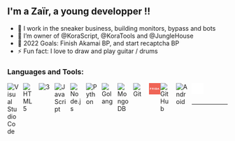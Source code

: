 ## I'm a Zaïr, a young developper !!


- 🌱 I work in the sneaker business, building monitors, bypass and bots
- 👯 I’m owner of @KoraScript, @KoraTools and @JungleHouse
- 🥅 2022 Goals: Finish Akamai BP, and start recaptcha BP
- ⚡ Fun fact: I love to draw and play guitar / drums



### Languages and Tools:

[<img align="left" alt="Visual Studio Code" width="26px" src="https://cdn.jsdelivr.net/gh/devicons/devicon/icons/vscode/vscode-original.svg" style="padding-right:10px;" />](https://google.com/)

[<img align="left" alt="HTML5" width="26px" src="https://cdn.jsdelivr.net/gh/devicons/devicon/icons/html5/html5-original.svg" style="padding-right:10px;" />](https://google.com/)

[<img align="left" alt="3" width="26px" src="https://cdn.jsdelivr.net/gh/devicons/devicon/icons/css3/css3-original.svg" style="padding-right:10px;" />](https://google.com/)

[<img align="left" alt="JavaScript" width="26px" src="https://cdn.jsdelivr.net/gh/devicons/devicon/icons/javascript/javascript-original.svg" style="padding-right:10px;" />](https://google.com/)
[<img align="left" alt="Node.js" width="26px" src="https://cdn.jsdelivr.net/gh/devicons/devicon/icons/nodejs/nodejs-original.svg" style="padding-right:10px;" />](https://google.com/)

[<img align="left" alt="Python" width="26px" src="https://cdn.jsdelivr.net/gh/devicons/devicon/icons/python/python-original.svg" style="padding-right:10px;" />](https://google.com/)
[<img align="left" alt="Golang" width="26px" src="https://cdn.jsdelivr.net/gh/devicons/devicon/icons/go/go-original-wordmark.svg" style="padding-right:10px;" />](https://google.com/)

[<img align="left" alt="MongoDB" width="26px" src="https://cdn.jsdelivr.net/gh/devicons/devicon/icons/mongodb/mongodb-original.svg" style="padding-right:10px;" />](https://google.com/)

[<img align="left" alt="Git" width="26px" src="https://cdn.jsdelivr.net/gh/devicons/devicon/icons/git/git-original.svg" style="padding-right:10px;" />](https://google.com/)
[<img align="left" alt="Frida" width="26px" src="./img/frida.png" />](https://google.com/)
[<img align="left" alt="GitHub" width="26px" src="https://user-images.githubusercontent.com/3369400/139448065-39a229ba-4b06-434b-bc67-616e2ed80c8f.png" style="padding-right:10px;" />](https://google.com/)
[<img align="left" alt="Android" width="26px" src="https://cdn.jsdelivr.net/gh/devicons/devicon/icons/android/android-plain.svg" style="padding-right:10px;" />](https://google.com/)
[<img align="left" alt="Terminal" width="26px" src="./img/terminal-dark.svg" />](https://google.com/)

<br />
<br />

---




